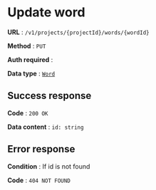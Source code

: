 # Update word

**URL** : `/v1/projects/{projectId}/words/{wordId}`

**Method** : `PUT`

**Auth required** :

**Data type** : [`Word`](word.md)

## Success response

**Code** : `200 OK`

**Data content** : `id: string`

## Error response

**Condition** : If id is not found

**Code** : `404 NOT FOUND`

